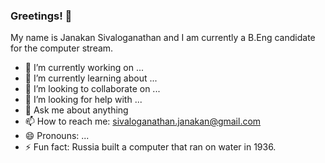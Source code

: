 ### Greetings! 👋

My name is Janakan Sivaloganathan and I am currently a B.Eng candidate for the computer stream. 

- 🔭 I’m currently working on ...
- 🌱 I’m currently learning about ...
- 👯 I’m looking to collaborate on ... 
- 🤔 I’m looking for help with ...
- 💬 Ask me about anything
- 📫 How to reach me: sivaloganathan.janakan@gmail.com
- 😄 Pronouns: ...
- ⚡ Fun fact: Russia built a computer that ran on water in 1936.
